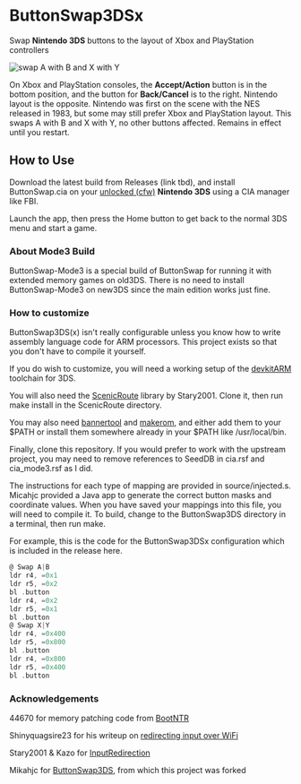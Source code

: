 # ButtonSwap3DSx

Swap **Nintendo 3DS** buttons to the layout of Xbox and PlayStation controllers

![swap A with B and X with Y](https://gitlab.com/aiden-vrenna/buttonswap3dsx/raw/master/meta/ABXY-Buttons-Red.jpg)

On Xbox and PlayStation consoles, the **Accept/Action** button is in the bottom 
position, and the button for **Back/Cancel** is to the right. Nintendo layout 
is the opposite. Nintendo was first on the scene with the NES released in 1983, but some may still prefer Xbox and PlayStation layout. 
This swaps A with B and X with Y, no other buttons affected. 
Remains in effect until you restart.

## How to Use

Download the latest build from Releases (link tbd), and install ButtonSwap.cia 
on your [unlocked (cfw)](https://3ds.hacks.guide) **Nintendo 3DS** using a CIA 
manager like FBI.

Launch the app, then press the Home button to get back to the normal 3DS menu
and start a game. 

### About Mode3 Build

ButtonSwap-Mode3 is a special build of ButtonSwap for running it with extended memory games on old3DS. There is no need to install ButtonSwap-Mode3 on new3DS since the main edition works just fine.

### How to customize

ButtonSwap3DS(x) isn't really configurable unless you know how to write assembly
language code for ARM processors. This project exists so that you don't have to compile it yourself.

If you do wish to customize, you will need a working setup of the [devkitARM](https://www.3dbrew.org/wiki/Setting_up_Development_Environment) toolchain for 3DS.

You will also need the [ScenicRoute](https://github.com/Stary2001/ScenicRoute) 
library by Stary2001. Clone it, then run make install in the ScenicRoute directory.

You may also need
[bannertool](https://github.com/Steveice10/bannertool/releases) and
[makerom](https://github.com/profi200/Project_CTR/releases), and either add them
to your $PATH or install them somewhere already in your $PATH like /usr/local/bin.

Finally, clone this repository. If you would prefer to work with the upstream
project, you may need to remove references to SeedDB in cia.rsf and cia_mode3.rsf as I did.

The instructions for each type of mapping are provided in source/injected.s. 
Micahjc provided a Java app to generate the correct button masks and coordinate values. When you have saved your mappings into this file, you will need to 
compile it. To build, change to the ButtonSwap3DS directory in a terminal, 
then run make.

For example, this is the code for the ButtonSwap3DSx configuration which
is included in the release here.

```asm
@ Swap A|B
ldr r4, =0x1
ldr r5, =0x2
bl .button
ldr r4, =0x2
ldr r5, =0x1
bl .button
@ Swap X|Y
ldr r4, =0x400
ldr r5, =0x800
bl .button
ldr r4, =0x800
ldr r5, =0x400
bl .button
```

### Acknowledgements

44670 for memory patching code from [BootNTR](https://github.com/44670/BootNTR)

Shinyquagsire23 for his writeup on [redirecting input over
WiFi](http://douevenknow.us/post/139673444953/redirecting-3ds-input-over-wifi)

Stary2001 & Kazo for [InputRedirection](https://github.com/Stary2001/InputRedirection)

Mikahjc for [ButtonSwap3DS](https://github.com/mikahjc/ButtonSwap3DS), 
from which this project was forked


